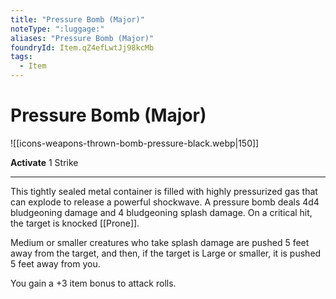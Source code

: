 ```yaml
---
title: "Pressure Bomb (Major)"
noteType: ":luggage:"
aliases: "Pressure Bomb (Major)"
foundryId: Item.qZ4efLwtJj98kcMb
tags:
  - Item
---
```


# Pressure Bomb (Major)
![[icons-weapons-thrown-bomb-pressure-black.webp|150]]

**Activate** 1 Strike

* * *

This tightly sealed metal container is filled with highly pressurized gas that can explode to release a powerful shockwave. A pressure bomb deals 4d4 bludgeoning damage and 4 bludgeoning splash damage. On a critical hit, the target is knocked [[Prone]].

Medium or smaller creatures who take splash damage are pushed 5 feet away from the target, and then, if the target is Large or smaller, it is pushed 5 feet away from you.

You gain a +3 item bonus to attack rolls.
